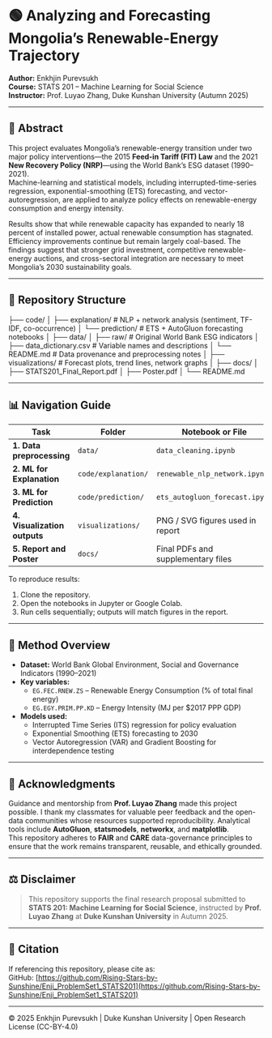 # 🟢 Analyzing and Forecasting Mongolia’s Renewable-Energy Trajectory

**Author:** Enkhjin Purevsukh  
**Course:** STATS 201 – Machine Learning for Social Science  
**Instructor:** Prof. Luyao Zhang, Duke Kunshan University (Autumn 2025)

---

## 📘 Abstract
This project evaluates Mongolia’s renewable-energy transition under two major policy interventions—the 2015 **Feed-in Tariff (FIT) Law** and the 2021 **New Recovery Policy (NRP)**—using the World Bank’s ESG dataset (1990–2021).  
Machine-learning and statistical models, including interrupted-time-series regression, exponential-smoothing (ETS) forecasting, and vector-autoregression, are applied to analyze policy effects on renewable-energy consumption and energy intensity.  

Results show that while renewable capacity has expanded to nearly 18 percent of installed power, actual renewable consumption has stagnated. Efficiency improvements continue but remain largely coal-based. The findings suggest that stronger grid investment, competitive renewable-energy auctions, and cross-sectoral integration are necessary to meet Mongolia’s 2030 sustainability goals.

---

## 📂 Repository Structure
├── code/
│ ├── explanation/ # NLP + network analysis (sentiment, TF-IDF, co-occurrence)
│ └── prediction/ # ETS + AutoGluon forecasting notebooks
│
├── data/
│ ├── raw/ # Original World Bank ESG indicators
│ ├── data_dictionary.csv # Variable names and descriptions
│ └── README.md # Data provenance and preprocessing notes
│
├── visualizations/ # Forecast plots, trend lines, network graphs
│
├── docs/
│ ├── STATS201_Final_Report.pdf
│ ├── Poster.pdf
│
└── README.md 

---

## 📊 Navigation Guide

| Task | Folder | Notebook or File |
|------|---------|------------------|
| **1. Data preprocessing** | `data/` | `data_cleaning.ipynb` |
| **2. ML for Explanation** | `code/explanation/` | `renewable_nlp_network.ipynb` |
| **3. ML for Prediction** | `code/prediction/` | `ets_autogluon_forecast.ipynb` |
| **4. Visualization outputs** | `visualizations/` | PNG / SVG figures used in report |
| **5. Report and Poster** | `docs/` | Final PDFs and supplementary files |

To reproduce results:
1. Clone the repository.  
2. Open the notebooks in Jupyter or Google Colab.  
3. Run cells sequentially; outputs will match figures in the report.  

---

## 🧠 Method Overview
- **Dataset:** World Bank Global Environment, Social and Governance Indicators (1990–2021)  
- **Key variables:**  
  - `EG.FEC.RNEW.ZS` – Renewable Energy Consumption (% of total final energy)  
  - `EG.EGY.PRIM.PP.KD` – Energy Intensity (MJ per $2017 PPP GDP)  
- **Models used:**  
  - Interrupted Time Series (ITS) regression for policy evaluation  
  - Exponential Smoothing (ETS) forecasting to 2030  
  - Vector Autoregression (VAR) and Gradient Boosting for interdependence testing  

---

## 🙏 Acknowledgments
Guidance and mentorship from **Prof. Luyao Zhang** made this project possible. I thank my classmates for valuable peer feedback and the open-data communities whose resources supported reproducibility. Analytical tools include **AutoGluon**, **statsmodels**, **networkx**, and **matplotlib**.  
This repository adheres to **FAIR** and **CARE** data-governance principles to ensure that the work remains transparent, reusable, and ethically grounded.

---

## ⚖️ Disclaimer
> This repository supports the final research proposal submitted to **STATS 201: Machine Learning for Social Science**, instructed by **Prof. Luyao Zhang** at **Duke Kunshan University** in Autumn 2025.

---

## 🧩 Citation
If referencing this repository, please cite as:  
GitHub: [https://github.com/Rising-Stars-by-Sunshine/Enji_ProblemSet1_STATS201](https://github.com/Rising-Stars-by-Sunshine/Enji_ProblemSet1_STATS201)

---

© 2025 Enkhjin Purevsukh | Duke Kunshan University | Open Research License (CC-BY-4.0)




